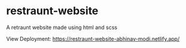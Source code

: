 # restraunt-website

A retraunt website made using html and scss

View Deployment: https://restraunt-website-abhinav-modi.netlify.app/
